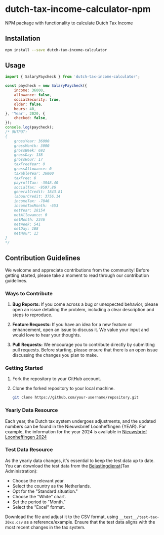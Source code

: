 # dutch-tax-income-calculator-npm
NPM package with functionality to calculate Dutch Tax Income

## Installation

```bash
npm install --save dutch-tax-income-calculator
```

## Usage

```javascript
import { SalaryPaycheck } from 'dutch-tax-income-calculator';

const paycheck = new SalaryPaycheck({
    income: 36000,
    allowance: false,
    socialSecurity: true,
    older: false,
    hours: 40,
}, 'Year', 2020, {
    checked: false,
});
console.log(paycheck);
/* OUTPUT:
{
    grossYear: 36000
    grossMonth: 3000
    grossWeek: 692
    grossDay: 138
    grossHour: 17
    taxFreeYear: 0
    grossAllowance: 0
    taxableYear: 36000
    taxFree: 0
    payrollTax: -3848.40
    socialTax: -9597.86
    generalCredit: 1843.81
    labourCredit: 3756.14
    incomeTax: -7846
    incomeTaxMonth: -653
    netYear: 28154
    netAllowance: 0
    netMonth: 2346
    netWeek: 541
    netDay: 108
    netHour: 13
}
*/
```

## Contribution Guidelines

We welcome and appreciate contributions from the community! Before getting started, please take a moment to read through our contribution guidelines.

### Ways to Contribute

1. **Bug Reports:** If you come across a bug or unexpected behavior, please open an issue detailing the problem, including a clear description and steps to reproduce.

2. **Feature Requests:** If you have an idea for a new feature or enhancement, open an issue to discuss it. We value your input and would love to hear your thoughts.

3. **Pull Requests:** We encourage you to contribute directly by submitting pull requests. Before starting, please ensure that there is an open issue discussing the changes you plan to make.

### Getting Started

1. Fork the repository to your GitHub account.
2. Clone the forked repository to your local machine.

   ```bash
   git clone https://github.com/your-username/repository.git

### Yearly Data Resource

Each year, the Dutch tax system undergoes adjustments, and the updated numbers can be found in the Nieuwsbrief Loonheffingen {YEAR}. For example, the information for the year 2024 is available in  [Nieuwsbrief Loonheffingen 2024](https://www.belastingdienst.nl/wps/wcm/connect/bldcontentnl/themaoverstijgend/brochures_en_publicaties/nieuwsbrief-loonheffingen-2024)

### Test Data Resource

As the yearly data changes, it's essential to keep the test data up to date. You can download the test data from the [Belastingdienst](
https://www.belastingdienst.nl/wps/wcm/connect/nl/personeel-en-loon/content/hulpmiddel-loonbelastingtabellen)(Tax Administration):

- Choose the relevant year.
- Select the country as the Netherlands.
- Opt for the "Standard situation."
- Choose the "White" chart.
- Set the period to "Month."
- Select the "Excel" format.

Download the file and adjust it to the CSV format, using `__test__/test-tax-20xx.csv` as a reference/example. Ensure that the test data aligns with the most recent changes in the tax system.
